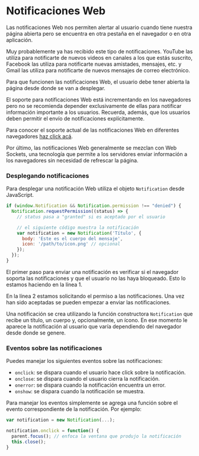 # Notificaciones Web

Las notificaciones Web nos permiten alertar al usuario cuando tiene nuestra página abierta pero se encuentra en otra pestaña en el navegador o en otra aplicación.

Muy probablemente ya has recibido este tipo de notificaciones. YouTube las utiliza para notificarte de nuevos videos en canales a los que estás suscrito, Facebook las utiliza para notificarte nuevas amistades, mensajes, etc. y Gmail las utiliza para notificarte de nuevos mensajes de correo electrónico.

Para que funcionen las notificaciones Web, el usuario debe tener abierta la página desde donde se van a desplegar.

El soporte para notificaciones Web está incrementando en los navegadores pero no se recomienda depender exclusivamente de ellas para notificar información importante a los usuarios. Recuerda, además, que los usuarios deben permitir el envío de notificaciones explícitamente.

Para conocer el soporte actual de las notificaciones Web en diferentes navegadores [haz click acá](https://caniuse.com/#feat=notifications).

Por último, las notificaciones Web generalmente se mezclan con Web Sockets, una tecnología que permite a los servidores enviar información a los navegadores sin necesidad de refrescar la página.

### Desplegando notificaciones

Para desplegar una notificación Web utiliza el objeto `Notification` desde JavaScript.

```javascript
if (window.Notification && Notification.permission !== "denied") {
  Notification.requestPermission((status) => {
    // status pasa a "granted" si es aceptado por el usuario

    // el siguiente código muestra la notificación
    var notification = new Notification('Título', {
      body: 'Este es el cuerpo del mensaje',
      icon: '/path/to/icon.png' // opcional
    });
  });
}
```

El primer paso para enviar una notificación es verificar si el navegador soporta las notificaciones y que el usuario no las haya bloqueado. Esto lo estamos haciendo en la línea 1.

En la línea 2 estamos solicitando el permiso a las notificaciones. Una vez han sido aceptadas se pueden empezar a enviar las notificaciones.

Una notificación se crea utilizando la función constructora `Notification` que recibe un título, un cuerpo y, opcionalmente, un ícono. En ese momento le aparece la notificación al usuario que varía dependiendo del navegador desde donde se genere.

### Eventos sobre las notificaciones

Puedes manejar los siguientes eventos sobre las notificaciones:

* `onclick`: se dispara cuando el usuario hace click sobre la notificación.
* `onclose`: se dispara cuando el usuario cierra la notificación.
* `onerror`: se dispara cuando la notificación encuentra un error.
* `onshow`: se dispara cuando la notificación se muestra.

Para manejar los eventos simplemente se agrega una función sobre el evento correspondiente de la notificación. Por ejemplo:

```javascript
var notification = new Notification(...);

notification.onclick = function() {
  parent.focus(); // enfoca la ventana que produjo la notificación
  this.close();
}
```
